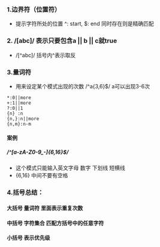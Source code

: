 <!--
 * @Description: 正则表达式
 * @Autor: Tong
 * @Date: 2021-07-02 15:50:44
 * @LastEditors: Tong
 * @LastEditTime: 2021-07-02 17:05:30
-->

### 1.边界符（位置符） 
* 提示字符所处的位置 ^: start, $: end     同时存在则是精确匹配
### 2. /[abc]/ 表示只要包含a || b || c就true
* /[^abc]/ 括号内^表示取反
### 3.量词符

* 用来设定某个模式出现的次数 /^a{3,6}$/ a可以出现3-6次
```
*:0||more
+:1||more
?:0||1
{n} :n
{n,}:n||more
{n,m}:n-m 
```
#### 案例
##### /^[a-zA-Z0-9_-]{6,16}$/
* 这个模式只能输入英文字母 数字 下划线 短横线
* {6,16} 中间不要有空格

### 4.括号总结：
#### 大括号 量词符 里面表示重复次数
#### 中括号 字符集合 匹配方括号中的任意字符
#### 小括号 表示优先级